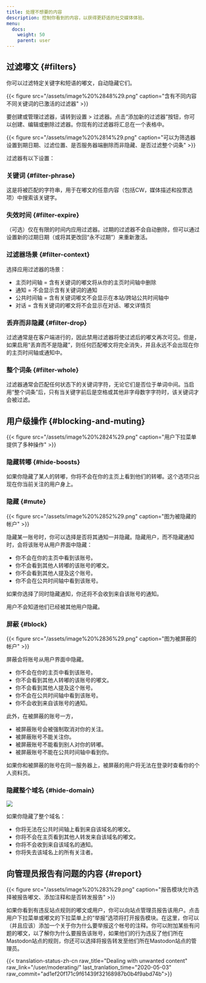 ```yaml
---
title: 处理不想要的内容
description: 控制你看到的内容，以获得更舒适的社交媒体体验。
menu:
  docs:
    weight: 50
    parent: user
---
```


## 过滤嘟文 {#filters}

你可以过滤特定关键字和短语的嘟文，自动隐藏它们。

{{< figure src="/assets/image%20%2848%29.png" caption="含有不同内容不同关键词的已激活的过滤器" >}}

要创建或管理过滤器，请转到设置 &gt; 过滤器。点击“添加新的过滤器”按钮，你可以创建、编辑或删除过滤器。你现有的过滤器将汇总在一个表格中。

{{< figure src="/assets/image%20%2814%29.png" caption="可以为筛选器设置到期日期、过滤位置、是否服务器端删除而非隐藏、是否过滤整个词条" >}}

过滤器有以下设置：

### 关键词 {#filter-phrase}

这是将被匹配的字符串，用于在嘟文的任意内容（包括CW，媒体描述和投票选项）中搜索该关键字。

### 失效时间 {#filter-expire}

（可选）仅在有限的时间内应用过滤器。过期的过滤器不会自动删除，但可以通过设置新的过期日期（或将其更改回“永不过期”）来重新激活。

### 过滤器场景 {#filter-context}

选择应用过滤器的场景：

* 主页时间轴 = 含有关键词的嘟文将从你的主页时间轴中删除
* 通知 = 不会显示含有关键词的通知
* 公共时间轴 = 含有关键词嘟文不会显示在本站/跨站公共时间轴中
* 对话 = 含有关键词的嘟文将不会显示在对话、嘟文详情页

### 丢弃而非隐藏 {#filter-drop}

过滤通常是在客户端进行的，因此禁用过滤器将使过滤后的嘟文再次可见。但是，如果启用“丢弃而不是隐藏”，则任何匹配嘟文将完全消失，并且永远不会出现在你的主页时间轴或通知中。

### 整个词条 {#filter-whole}

过滤器通常会匹配任何状态下的关键词字符，无论它们是否位于单词中间。当启用“整个词条”后，只有当关键字前后是空格或其他非字母数字字符时，该关键词才会被过滤。

## 用户级操作 {#blocking-and-muting}

{{< figure src="/assets/image%20%2824%29.png" caption="用户下拉菜单提供了多种操作" >}}

### 隐藏转嘟 {#hide-boosts}

如果你隐藏了某人的转嘟，你将不会在你的主页上看到他们的转嘟。这个选项只出现在你当前关注的用户身上。

### 隐藏 {#mute}

{{< figure src="/assets/image%20%2852%29.png" caption="图为被隐藏的帐户" >}}

隐藏某一账号时，你可以选择是否将其通知一并隐藏。隐藏用户，而不隐藏通知时，会将该账号从用户界面中隐藏：

* 你不会在你的主页中看到该账号。
* 你不会看到其他人转嘟的该账号的嘟文。
* 你不会看到其他人提及这个账号。
* 你不会在公共时间轴中看到该账号。

如果你选择了同时隐藏通知，你还将不会收到来自该账号的通知。

用户不会知道他们已经被其他用户隐藏。

### 屏蔽 {#block}

{{< figure src="/assets/image%20%2836%29.png" caption="图为被屏蔽的帐户" >}}

屏蔽会将账号从用户界面中隐藏。

* 你不会在你的主页中看到该账号。
* 你不会看到其他人转嘟的该账号的嘟文。
* 你不会看到其他人提及这个账号。
* 你不会在公共时间轴中看到该账号。
* 你不会收到来自该账号的通知。

此外，在被屏蔽的账号一方，

* 被屏蔽账号会被强制取消对你的关注。
* 被屏蔽账号不能关注你。
* 被屏蔽账号不能看到别人对你的转嘟。
* 被屏蔽账号不能在公共时间轴中看到你。

如果你和被屏蔽的账号在同一服务器上，被屏蔽的用户将无法在登录时查看你的个人资料页。

### 隐藏整个域名 {#hide-domain}

![](/assets/image%20%2861%29.png)

如果你隐藏了整个域名：

* 你将无法在公共时间轴上看到来自该域名的嘟文。
* 你将不会在主页看到其他人转发来自该域名的嘟文。
* 你将不会收到来自该域名的通知。
* 你将失去该域名上的所有关注者。

## 向管理员报告有问题的内容 {#report}

{{< figure src="/assets/image%20%283%29.png" caption="报告模块允许选择被报告嘟文、添加注释和是否转发报告" >}}

如果你看到有违反站点规则的嘟文或用户，你可以向站点管理员报告该用户。点击用户下拉菜单或嘟文的下拉菜单上的“举报”选项将打开报告模块。在这里，你可以（并且应该）添加一个关于你为什么要举报这个帐号的注释。你可以附加某些有问题的嘟文，以了解你为什么要报告该账号，如果他们的行为违反了他们所在Mastodon站点的规则，你还可以选择将报告转发至他们所在Mastodon站点的管理员。

{{< translation-status-zh-cn raw_title="Dealing with unwanted content" raw_link="/user/moderating/" last_tranlation_time="2020-05-03" raw_commit="ad1ef20f171c9f61439f32168987b0b4f9abd74b">}}
